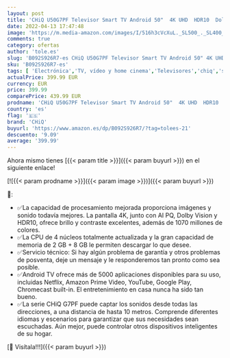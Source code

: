 ```yaml
---
layout: post
title: 'CHiQ U50G7PF Televisor Smart TV Android 50"  4K UHD  HDR10  Dolby Vision  Dolby Audio  3 HDMI  2 USB'
date: 2022-04-13 17:47:48
image: 'https://m.media-amazon.com/images/I/516h3cVcXuL._SL500_._SL400_.jpg'
comments: true
category: ofertas
author: 'tole.es'
slug: 'B092S926R7-es CHiQ U50G7PF Televisor Smart TV Android 50" 4K UHD HDR10...'
sku: 'B092S926R7-es'
tags: [ 'Electrónica','TV, vídeo y home cinema','Televisores','chiq','smart','televisor','tv','🇪🇸', ]
actualPrice: 399.99 EUR
currency: EUR
price: 399.99
comparePrice: 439.99 EUR
prodname: 'CHiQ U50G7PF Televisor Smart TV Android 50"  4K UHD  HDR10  Dolby Vision  Dolby Audio  3 HDMI  2 USB'
country: 'es'
flag: '🇪🇸'
brand: 'CHiQ'
buyurl: 'https://www.amazon.es/dp/B092S926R7/?tag=tolees-21'
descuento: '9.09'
average: '399.99'
---
```


Ahora mismo tienes [{{< param title >}}]({{< param buyurl >}}) en el siguiente enlace!

[![{{< param prodname >}}]({{< param image >}})]({{< param buyurl >}})

🔎:

- ✅La capacidad de procesamiento mejorada proporciona imágenes y sonido todavía mejores. La pantalla 4K, junto con AI PQ, Dolby Vision y HDR10, ofrece brillo y contraste excelentes, además de 1070 millones de colores.
- ✅La CPU de 4 núcleos totalmente actualizada y la gran capacidad de memoria de 2 GB + 8 GB le permiten descargar lo que desee.
- ✅Servicio técnico: Si hay algún problema de garantía y otros problemas de posventa, deje un mensaje y le responderemos tan pronto como sea posible.
- ✅Android TV ofrece más de 5000 aplicaciones disponibles para su uso, incluidas Netflix, Amazon Prime Video, YouTube, Google Play, Chromecast built-in. El entretenimiento en casa nunca ha sido tan bueno.
- ✅La serie CHiQ G7PF puede captar los sonidos desde todas las direcciones, a una distancia de hasta 10 metros. Comprende diferentes idiomas y escenarios para garantizar que sus necesidades sean escuchadas. Aún mejor, puede controlar otros dispositivos inteligentes de su hogar.

[🛒 Visítala!!!]({{< param buyurl >}})
